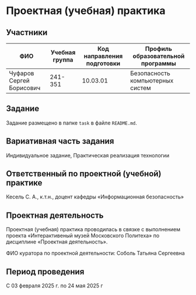 # Проектная (учебная) практика

## Участники

| ФИО   | Учебная группа | Код направления подготовки | Профиль образовательной программы |
|--------|----------------|----------------------------|----------------------------------|
| Чуфаров Сергей Борисович  | 241-351   |      10.03.01           |             Безопасность компьютерных систем    |


## Задание

Задание размещено в папке `task` в файле `README.md`.

## Вариативная часть задания

Индивидуальное задание, Практическая реализация технологии

## Ответственный по проектной (учебной) практике

Кесель С. А., к.т.н., доцент кафедры «Информационная безопасность»

## Проектная деятельность

Проектная (учебная) практика проводилась в связке с выполнением проекта «Интерактивеный музей Московского Политеха» по дисциплине «Проектная деятельность».

ФИО куратора по проектной деятельности: Соболь Татьяна Сергеевна

## Период проведения

С 03 февраля 2025 г. по 24 мая 2025 г
